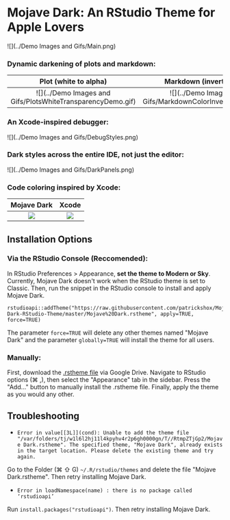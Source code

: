 # Mojave Dark: An RStudio Theme for Apple Lovers

![](../Demo Images and Gifs/Main.png)

### Dynamic darkening of plots and markdown:

Plot (white to alpha)             |  Markdown (invert colors)
:-------------------------:|:-------------------------:
![](../Demo Images and Gifs/PlotsWhiteTransparencyDemo.gif)  |  ![](../Demo Images and Gifs/MarkdownColorInversionDemo.gif)

### An Xcode-inspired debugger:
![](../Demo Images and Gifs/DebugStyles.png)

### Dark styles across the entire IDE, not just the editor:
![](../Demo Images and Gifs/DarkPanels.png)

### Code coloring inspired by Xcode:

Mojave Dark              |  Xcode
:-------------------------:|:-------------------------:
<img src="../Demo Images and Gifs/Mojave Dark Fonts and Colors.png">   |  <img src="../Demo Images and Gifs/Xcode Fonts and Colors.png"> 

## Installation Options
### Via the RStudio Console (Reccomended):
In RStudio Preferences > Appearance, **set the theme to Modern or Sky**. Currently, Mojave Dark doesn't work when the RStudio theme is set to Classic. Then, run the snippet in the RStudio console to install and apply Mojave Dark.
```
rstudioapi::addTheme("https://raw.githubusercontent.com/patrickshox/Mojave-Dark-RStudio-Theme/master/Mojave%20Dark.rstheme", apply=TRUE, force=TRUE)
```
The parameter `force=TRUE` will delete any other themes named "Mojave Dark" and the parameter `globally=TRUE` will install the theme for all users.

### Manually:
First, download the [.rstheme file](https://drive.google.com/open?id=18A_Tb0vq4T_gmFtcvGoXzIlaMoUJNmvJ) via Google Drive. Navigate to RStudio options (&#8984; ,), then select the "Appearance" tab in the sidebar. Press the "Add..." button to manually install the .rstheme file. Finally, apply the theme as you would any other.

## Troubleshooting
- `Error in value[[3L]](cond): Unable to add the theme file "/var/folders/tj/w1l6l2hj11l4kpyhv4r2p6gh0000gn/T//RtmpZTjGp2/Mojave Dark.rstheme". The specified theme, "Mojave Dark", already exists in the target location. Please delete the existing theme and try again.`

Go to the Folder (&#8984; &#8679; G) `~/.R/rstudio/themes` and delete the file "Mojave Dark.rstheme". Then retry installing Mojave Dark.
- `Error in loadNamespace(name) : there is no package called ‘rstudioapi’`

Run `install.packages("rstudioapi")`. Then retry installing Mojave Dark. 

